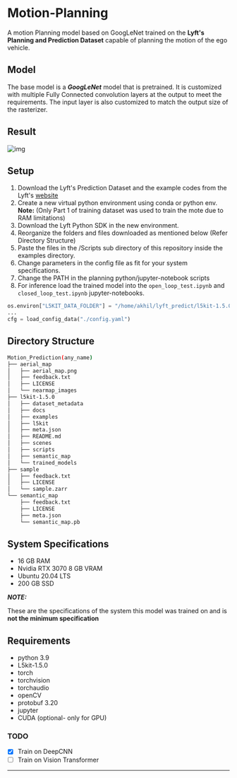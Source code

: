 # Motion-Planning

A motion Planning model based on GoogLeNet trained on the **Lyft's Planning and Prediction Dataset** capable of planning the motion of the ego vehicle.   

## Model 
The base model is a ***GoogLeNet*** model that is pretrained. It is customized with multiple Fully Connected convolution layers at the output to meet the requirements. The input layer is also customized to match the output size of the rasterizer. 

## Result

  ![img](./Assets/Planner_sim.gif)
  
 
## Setup

1. Download the Lyft's Prediction Dataset and the example codes from the Lyft's [website](https://level-5.global/data/prediction/)
2. Create a new virtual python environment using conda or python env.
**Note:** (Only Part 1 of training dataset was used to train the mote due to RAM limitations)
2. Download the Lyft Python SDK in the new environment. 
3. Reorganize the folders and files downloaded as mentioned below (Refer Directory Structure)
4. Paste the files in the /Scripts sub directory of this repository inside the examples directory.
5. Change parameters in the config file as fit for your system specifications. 
6. Change the PATH in the planning python/jupyter-notebook scripts
7. For inference load the trained model into the ```open_loop_test.ipynb``` and ```closed_loop_test.ipynb``` jupyter-notebooks.

```python
os.environ["L5KIT_DATA_FOLDER"] = "/home/akhil/lyft_predict/l5kit-1.5.0"
...
cfg = load_config_data("./config.yaml")
```
## Directory Structure

```bash
Motion_Prediction(any_name)
├── aerial_map
│   ├── aerial_map.png
│   ├── feedback.txt
│   ├── LICENSE
│   └── nearmap_images
├── l5kit-1.5.0
│   ├── dataset_metadata
│   ├── docs
│   ├── examples
│   ├── l5kit
│   ├── meta.json
│   ├── README.md
│   ├── scenes
│   ├── scripts
│   ├── semantic_map
│   └── trained_models
├── sample
│   ├── feedback.txt
│   ├── LICENSE
│   └── sample.zarr
└── semantic_map
    ├── feedback.txt
    ├── LICENSE
    ├── meta.json
    └── semantic_map.pb

```
  
## System Specifications

- 16 GB RAM 
- Nvidia RTX 3070 8 GB VRAM
- Ubuntu 20.04 LTS
- 200 GB SSD

***NOTE:***

These are the specifications of the system this model was trained on and is **not the minimum specification** 

## Requirements

- python 3.9
- L5kit-1.5.0
- torch
- torchvision
- torchaudio
- openCV
- protobuf 3.20
- jupyter
- CUDA (optional- only for GPU)

### TODO

- [X] Train on DeepCNN  
- [ ] Train on Vision Transformer

---


